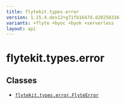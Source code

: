 ```yaml
---
title: flytekit.types.error
version: 1.15.4.dev12+g71fb1647d.d20250316
variants: +flyte +byoc +byok +serverless
layout: api
---
```


# flytekit.types.error

## Classes
* [`flytekit.types.error.FlyteError`](../flytekit.types.error/flyteerror)

